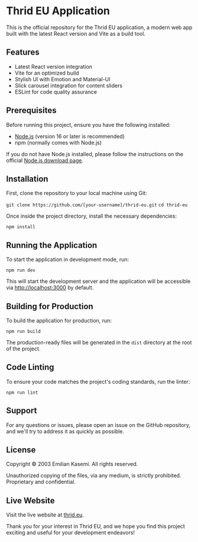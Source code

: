 # Thrid EU Application

This is the official repository for the Thrid EU application, a modern web app built with the latest React version and Vite as a build tool.

## Features

- Latest React version integration
- Vite for an optimized build
- Stylish UI with Emotion and Material-UI
- Slick carousel integration for content sliders
- ESLint for code quality assurance

## Prerequisites

Before running this project, ensure you have the following installed:

- [Node.js](https://nodejs.org/) (version 16 or later is recommended)
- npm (normally comes with Node.js)

If you do not have Node.js installed, please follow the instructions on the official [Node.js download page](https://nodejs.org/en/download/).

## Installation

First, clone the repository to your local machine using Git:

```git clone https://github.com/[your-username]/thrid-eu.git```
```cd thrid-eu```

Once inside the project directory, install the necessary dependencies:

```npm install```

## Running the Application

To start the application in development mode, run:

```npm run dev```

This will start the development server and the application will be accessible via [http://localhost:3000](http://localhost:3000) by default.

## Building for Production

To build the application for production, run:

```npm run build```

The production-ready files will be generated in the `dist` directory at the root of the project.

## Code Linting

To ensure your code matches the project's coding standards, run the linter:

```npm run lint```

## Support

For any questions or issues, please open an issue on the GitHub repository, and we'll try to address it as quickly as possible.

## License

Copyright © 2003 Emilian Kasemi. All rights reserved.

Unauthorized copying of the files, via any medium, is strictly prohibited. Proprietary and confidential.

## Live Website

Visit the live website at [thrid.eu](https://thrid.eu).

Thank you for your interest in Thrid EU, and we hope you find this project exciting and useful for your development endeavors!
